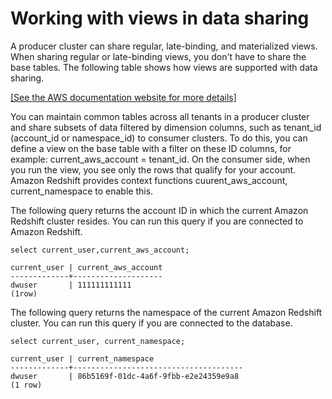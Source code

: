 # Working with views in data sharing<a name="datashare-views"></a>

A producer cluster can share regular, late\-binding, and materialized views\. When sharing regular or late\-binding views, you don't have to share the base tables\. The following table shows how views are supported with data sharing\.

[\[See the AWS documentation website for more details\]](http://docs.aws.amazon.com/redshift/latest/dg/datashare-views.html)

You can maintain common tables across all tenants in a producer cluster and share subsets of data filtered by dimension columns, such as tenant\_id \(account\_id or namespace\_id\) to consumer clusters\. To do this, you can define a view on the base table with a filter on these ID columns, for example: current\_aws\_account = tenant\_id\. On the consumer side, when you run the view, you see only the rows that qualify for your account\. Amazon Redshift provides context functions cuurent\_aws\_account, current\_namespace to enable this\.

The following query returns the account ID in which the current Amazon Redshift cluster resides\. You can run this query if you are connected to Amazon Redshift\.

```
select current_user,current_aws_account;

current_user | current_aws_account
-------------+--------------------
dwuser       | 111111111111
(1row)
```

The following query returns the namespace of the current Amazon Redshift cluster\. You can run this query if you are connected to the database\.

```
select current_user, current_namespace; 

current_user | current_namespace
-------------+--------------------------------------
dwuser       | 86b5169f-01dc-4a6f-9fbb-e2e24359e9a8
(1 row)
```